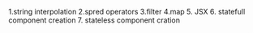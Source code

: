 1.string interpolation
2.spred operators
3.filter
4.map
5. JSX
6. statefull component creation
7. stateless component cration
